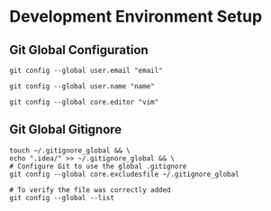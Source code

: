 # Development Environment Setup

## Git Global Configuration

```shell
git config --global user.email "email"
```

```shell
git config --global user.name "name"
```

```shell
git config --global core.editor "vim"
```

## Git Global Gitignore

```shell
touch ~/.gitignore_global && \
echo ".idea/" >> ~/.gitignore_global && \
# Configure Git to use the global .gitignore
git config --global core.excludesfile ~/.gitignore_global
```

```shell
# To verify the file was correctly added
git config --global --list
```

